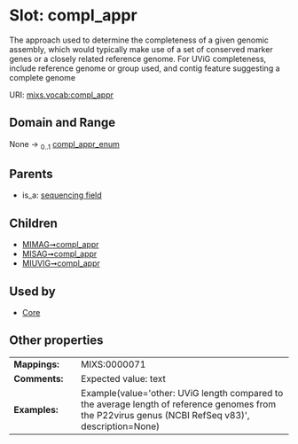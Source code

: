 
# Slot: compl_appr


The approach used to determine the completeness of a given genomic assembly, which would typically make use of a set of conserved marker genes or a closely related reference genome. For UViG completeness, include reference genome or group used, and contig feature suggesting a complete genome

URI: [mixs.vocab:compl_appr](https://w3id.org/mixs/vocab/compl_appr)


## Domain and Range

None &#8594;  <sub>0..1</sub> [compl_appr_enum](compl_appr_enum.md)

## Parents

 *  is_a: [sequencing field](sequencing_field.md)

## Children

 *  [MIMAG➞compl_appr](MIMAG_compl_appr.md)
 *  [MISAG➞compl_appr](MISAG_compl_appr.md)
 *  [MIUVIG➞compl_appr](MIUVIG_compl_appr.md)

## Used by

 * [Core](Core.md)

## Other properties

|  |  |  |
| --- | --- | --- |
| **Mappings:** | | MIXS:0000071 |
| **Comments:** | | Expected value: text |
| **Examples:** | | Example(value='other: UViG length compared to the average length of reference genomes from the P22virus genus (NCBI RefSeq v83)', description=None) |

